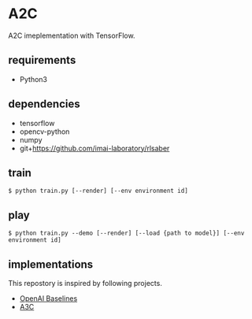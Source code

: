 # A2C
A2C imeplementation with TensorFlow.

## requirements
- Python3

## dependencies
- tensorflow
- opencv-python
- numpy
- git+https://github.com/imai-laboratory/rlsaber

## train
```
$ python train.py [--render] [--env environment id]
```

## play
```
$ python train.py --demo [--render] [--load {path to model}] [--env environment id]
```

## implementations
This repostory is inspired by following projects.

- [OpenAI Baselines](https://github.com/openai/baselines)
- [A3C](https://github.com/takuseno/a3c)
